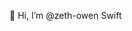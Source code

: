 👋 Hi, I’m @zeth-owen
Swift
<!---
zeth-owen/zeth-owen is a ✨ special ✨ repository because its `README.md` (this file) appears on your GitHub profile.
You can click the Preview link to take a look at your changes.
--->
